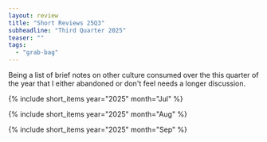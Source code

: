 ```yaml
---
layout: review
title: "Short Reviews 25Q3"
subheadline: "Third Quarter 2025"
teaser: ""
tags:
  - "grab-bag"
---
```


Being a list of brief notes on other culture consumed over the this quarter of the year that I either abandoned or don't feel needs a longer discussion.

{% include short_items year="2025" month="Jul" %}

{% include short_items year="2025" month="Aug" %}

{% include short_items year="2025" month="Sep" %}
